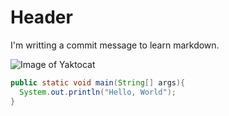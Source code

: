 # Header
I'm writting a commit message to learn markdown.

![Image of Yaktocat](https://octodex.github.com/images/yaktocat.png)

``` java
public static void main(String[] args){
  System.out.println("Hello, World");
}
```
